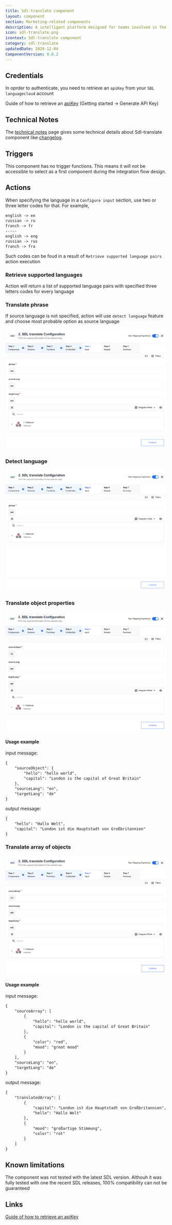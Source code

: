 ```yaml
---
title: Sdl-translate component
layout: component
section: Marketing-related components
description: A intelligent platform designed for teams involved in the localization supply chain.
icon: sdl-translate.png
icontext: Sdl-translate component
category: sdl-translate
updatedDate: 2020-12-04
ComponentVersion: 0.0.2
---
```


## Credentials

In oprder to authenticate, you need to retrieve an `apiKey` from your `SDL languagecloud` account

Guide of how to retrieve an [apiKey](https://languagecloud.sdl.com/translation-toolkit/api-documentation) (Getting started -> Generate API Key)

## Technical Notes

The [technical notes](technical-notes) page gives some technical details about Sdl-translate component like [changelog](/components/sdl-translate/technical-notes#changelog).

## Triggers

This component has no trigger functions. This means it will not be accessible to
select as a first component during the integration flow design.

## Actions

When specifying the language in a `Configure input` section, use two or three letter codes for that. For example,

    english -> en
    russian -> ru
    franch -> fr
    -----
    english -> eng
    russian -> rus
    franch -> fra

Such codes can be foud in a result of `Retrieve supported language pairs` action execution

### Retrieve supported languages

Action will return a list of supported language pairs with specified three letters codes for every language

### Translate phrase

If source language is not specified, action will use `detect language` feature and choose most probable option as source language

![Translate phrase](img/translate-phrase.png)

### Detect language

![Detect language](img/detect-language.png)

### Translate object properties

![Translate object properties](img/translate-object-properties.png)

#### Usage example

input message:

```
{
    "sourceObject": {
        "hello": "hello world",
        "capital": "London is the capital of Great Britain"
    },
    "sourceLang": "en",
    "targetLang": "de"
}
```

output message:

```
{
    "hello": "Hallo Welt",
    "capital": "London ist die Hauptstadt von Großbritannien"
}
```

### Translate array of objects

![Translate array of objects](img/translate-array-of-objects.png)

#### Usage example

input message:

```
{
	"sourceArray": [
		{
            "hello": "hello world",
            "capital": "London is the capital of Great Britain"
		},
		{
			"color": "red",
			"mood": "great mood"
		}
	],
	"sourceLang": "en",
	"targetLang": "de"
}
```

output message:

```
{
    "translatedArray": [
    	{
    		"capital": "London ist die Hauptstadt von Großbritannien",
    		"hello": "Hallo Welt"
    	},
    	{
    		"mood": "großartige Stimmung",
    		"color": "rot"
    	}
    ]
}
```

## Known limitations

The component was not tested with the latest SDL version. Althouh it was fully tested with one the recent SDL releases, 100% compatibility can not be guaranteed

## Links

[Guide of how to retrieve an apiKey](https://languagecloud.sdl.com/translation-toolkit/api-documentation)
